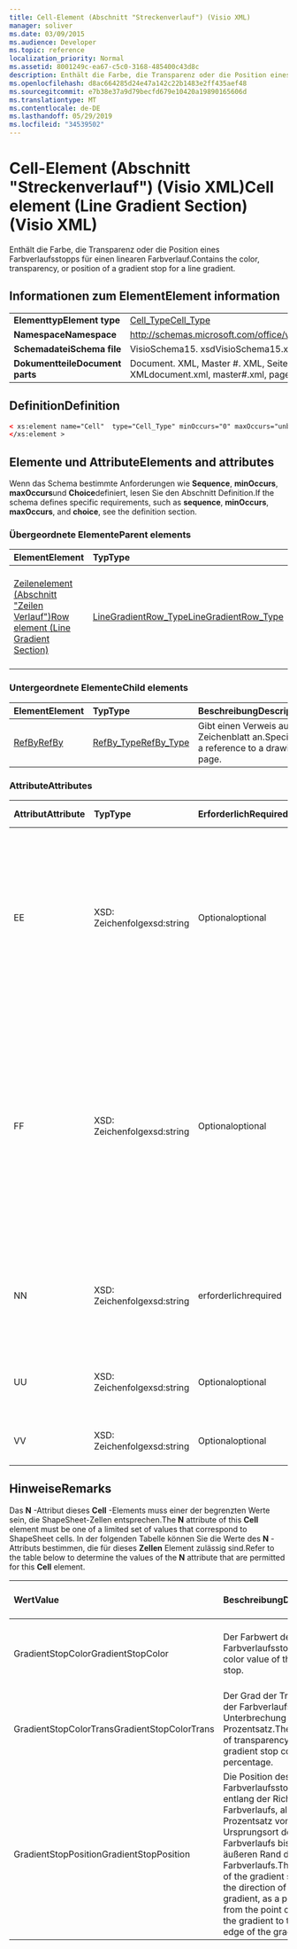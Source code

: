 ```yaml
---
title: Cell-Element (Abschnitt "Streckenverlauf") (Visio XML)
manager: soliver
ms.date: 03/09/2015
ms.audience: Developer
ms.topic: reference
localization_priority: Normal
ms.assetid: 8001249c-ea67-c5c0-3168-485400c43d8c
description: Enthält die Farbe, die Transparenz oder die Position eines Farbverlaufsstopps für einen linearen Farbverlauf.
ms.openlocfilehash: d8ac664285d24e47a142c22b1483e2ff435aef48
ms.sourcegitcommit: e7b38e37a9d79becfd679e10420a19890165606d
ms.translationtype: MT
ms.contentlocale: de-DE
ms.lasthandoff: 05/29/2019
ms.locfileid: "34539502"
---
```

# <a name="cell-element-line-gradient-section-visio-xml"></a><span data-ttu-id="65288-103">Cell-Element (Abschnitt "Streckenverlauf") (Visio XML)</span><span class="sxs-lookup"><span data-stu-id="65288-103">Cell element (Line Gradient Section) (Visio XML)</span></span>

<span data-ttu-id="65288-104">Enthält die Farbe, die Transparenz oder die Position eines Farbverlaufsstopps für einen linearen Farbverlauf.</span><span class="sxs-lookup"><span data-stu-id="65288-104">Contains the color, transparency, or position of a gradient stop for a line gradient.</span></span>
  
## <a name="element-information"></a><span data-ttu-id="65288-105">Informationen zum Element</span><span class="sxs-lookup"><span data-stu-id="65288-105">Element information</span></span>

|||
|:-----|:-----|
|<span data-ttu-id="65288-106">**Elementtyp**</span><span class="sxs-lookup"><span data-stu-id="65288-106">**Element type**</span></span> <br/> |[<span data-ttu-id="65288-107">Cell_Type</span><span class="sxs-lookup"><span data-stu-id="65288-107">Cell_Type</span></span>](cell_type-complextypevisio-xml.md) <br/> |
|<span data-ttu-id="65288-108">**Namespace**</span><span class="sxs-lookup"><span data-stu-id="65288-108">**Namespace**</span></span> <br/> |http://schemas.microsoft.com/office/visio/2012/main  <br/> |
|<span data-ttu-id="65288-109">**Schemadatei**</span><span class="sxs-lookup"><span data-stu-id="65288-109">**Schema file**</span></span> <br/> |<span data-ttu-id="65288-110">VisioSchema15. xsd</span><span class="sxs-lookup"><span data-stu-id="65288-110">VisioSchema15.xsd</span></span>  <br/> |
|<span data-ttu-id="65288-111">**Dokumentteile**</span><span class="sxs-lookup"><span data-stu-id="65288-111">**Document parts**</span></span> <br/> |<span data-ttu-id="65288-112">Document. XML, Master #. XML, Seite #. XML</span><span class="sxs-lookup"><span data-stu-id="65288-112">document.xml, master#.xml, page#.xml</span></span>  <br/> |
   
## <a name="definition"></a><span data-ttu-id="65288-113">Definition</span><span class="sxs-lookup"><span data-stu-id="65288-113">Definition</span></span>

```XML
< xs:element name="Cell"  type="Cell_Type" minOccurs="0" maxOccurs="unbounded">
</xs:element >
```

## <a name="elements-and-attributes"></a><span data-ttu-id="65288-114">Elemente und Attribute</span><span class="sxs-lookup"><span data-stu-id="65288-114">Elements and attributes</span></span>

<span data-ttu-id="65288-115">Wenn das Schema bestimmte Anforderungen wie **Sequence**, **minOccurs**, **maxOccurs**und **Choice**definiert, lesen Sie den Abschnitt Definition.</span><span class="sxs-lookup"><span data-stu-id="65288-115">If the schema defines specific requirements, such as **sequence**, **minOccurs**, **maxOccurs**, and **choice**, see the definition section.</span></span> 
  
### <a name="parent-elements"></a><span data-ttu-id="65288-116">Übergeordnete Elemente</span><span class="sxs-lookup"><span data-stu-id="65288-116">Parent elements</span></span>

|<span data-ttu-id="65288-117">**Element**</span><span class="sxs-lookup"><span data-stu-id="65288-117">**Element**</span></span>|<span data-ttu-id="65288-118">**Typ**</span><span class="sxs-lookup"><span data-stu-id="65288-118">**Type**</span></span>|<span data-ttu-id="65288-119">**Beschreibung**</span><span class="sxs-lookup"><span data-stu-id="65288-119">**Description**</span></span>|
|:-----|:-----|:-----|
|[<span data-ttu-id="65288-120">Zeilenelement (Abschnitt "Zeilen Verlauf")</span><span class="sxs-lookup"><span data-stu-id="65288-120">Row element (Line Gradient Section)</span></span>](row-element-line-gradient-sectionvisio-xml.md) <br/> |[<span data-ttu-id="65288-121">LineGradientRow_Type</span><span class="sxs-lookup"><span data-stu-id="65288-121">LineGradientRow_Type</span></span>](linegradientrow_type-complextypevisio-xml.md) <br/> |<span data-ttu-id="65288-122">Enthält die Farbe, die Transparenz und die Position eines Farbverlaufsstopps für einen linearen Farbverlauf.</span><span class="sxs-lookup"><span data-stu-id="65288-122">Contains the color, transparency, and position of a gradient stop for a line gradient.</span></span>  <br/> |
   
### <a name="child-elements"></a><span data-ttu-id="65288-123">Untergeordnete Elemente</span><span class="sxs-lookup"><span data-stu-id="65288-123">Child elements</span></span>

|<span data-ttu-id="65288-124">**Element**</span><span class="sxs-lookup"><span data-stu-id="65288-124">**Element**</span></span>|<span data-ttu-id="65288-125">**Typ**</span><span class="sxs-lookup"><span data-stu-id="65288-125">**Type**</span></span>|<span data-ttu-id="65288-126">**Beschreibung**</span><span class="sxs-lookup"><span data-stu-id="65288-126">**Description**</span></span>|
|:-----|:-----|:-----|
|[<span data-ttu-id="65288-127">RefBy</span><span class="sxs-lookup"><span data-stu-id="65288-127">RefBy</span></span>](refby-element-cell_type-complextypevisio-xml.md) <br/> |[<span data-ttu-id="65288-128">RefBy_Type</span><span class="sxs-lookup"><span data-stu-id="65288-128">RefBy_Type</span></span>](refby_type-complextypevisio-xml.md) <br/> |<span data-ttu-id="65288-129">Gibt einen Verweis auf ein Zeichenblatt an.</span><span class="sxs-lookup"><span data-stu-id="65288-129">Specifies a reference to a drawing page.</span></span>  <br/> |
   
### <a name="attributes"></a><span data-ttu-id="65288-130">Attribute</span><span class="sxs-lookup"><span data-stu-id="65288-130">Attributes</span></span>

|<span data-ttu-id="65288-131">**Attribut**</span><span class="sxs-lookup"><span data-stu-id="65288-131">**Attribute**</span></span>|<span data-ttu-id="65288-132">**Typ**</span><span class="sxs-lookup"><span data-stu-id="65288-132">**Type**</span></span>|<span data-ttu-id="65288-133">**Erforderlich**</span><span class="sxs-lookup"><span data-stu-id="65288-133">**Required**</span></span>|<span data-ttu-id="65288-134">**Beschreibung**</span><span class="sxs-lookup"><span data-stu-id="65288-134">**Description**</span></span>|<span data-ttu-id="65288-135">**Mögliche Werte**</span><span class="sxs-lookup"><span data-stu-id="65288-135">**Possible values**</span></span>|
|:-----|:-----|:-----|:-----|:-----|
|<span data-ttu-id="65288-136">E</span><span class="sxs-lookup"><span data-stu-id="65288-136">E</span></span>  <br/> |<span data-ttu-id="65288-137">XSD: Zeichenfolge</span><span class="sxs-lookup"><span data-stu-id="65288-137">xsd:string</span></span>  <br/> |<span data-ttu-id="65288-138">Optional</span><span class="sxs-lookup"><span data-stu-id="65288-138">optional</span></span>  <br/> |<span data-ttu-id="65288-139">Gibt an, dass die Formel zu einem Fehler ausgewertet wird.</span><span class="sxs-lookup"><span data-stu-id="65288-139">Indicates that the formula evaluates to an error.</span></span> <span data-ttu-id="65288-140">Der Wert von **E** ist der aktuelle Wert (eine Fehler Meldungszeichenfolge); der Wert des **V** -Attributs ist der letzte gültige Wert.</span><span class="sxs-lookup"><span data-stu-id="65288-140">The value of **E** is the current value (an error message string); the value of the **V** attribute is the last valid value.</span></span>  <br/> |<span data-ttu-id="65288-141">Eine Fehler Meldungszeichenfolge.</span><span class="sxs-lookup"><span data-stu-id="65288-141">An error message string.</span></span>  <br/> |
|<span data-ttu-id="65288-142">F</span><span class="sxs-lookup"><span data-stu-id="65288-142">F</span></span>  <br/> |<span data-ttu-id="65288-143">XSD: Zeichenfolge</span><span class="sxs-lookup"><span data-stu-id="65288-143">xsd:string</span></span>  <br/> |<span data-ttu-id="65288-144">Optional</span><span class="sxs-lookup"><span data-stu-id="65288-144">optional</span></span>  <br/> | <span data-ttu-id="65288-145">Stellt die Formel des Elements dar.</span><span class="sxs-lookup"><span data-stu-id="65288-145">Represents the element's formula.</span></span> <span data-ttu-id="65288-146">Dieses Attribut kann eine der folgenden Zeichenfolgen enthalten:</span><span class="sxs-lookup"><span data-stu-id="65288-146">This attribute can contain one of the following strings:</span></span>  <br/>  <span data-ttu-id="65288-147">"(eine Formel)", wenn die Formel lokal vorhanden ist</span><span class="sxs-lookup"><span data-stu-id="65288-147">'(some formula)' if the formula exists locally</span></span>  <br/>  <span data-ttu-id="65288-148">`No Formula`Wenn die Formel lokal gelöscht oder blockiert wird</span><span class="sxs-lookup"><span data-stu-id="65288-148">`No Formula` if the formula is locally deleted or blocked</span></span>  <br/>  <span data-ttu-id="65288-149">`Inh`, wenn die Formel vererbt wird.</span><span class="sxs-lookup"><span data-stu-id="65288-149">`Inh` if the formula is inherited.</span></span>  <br/> |<span data-ttu-id="65288-150">Eine Formel.</span><span class="sxs-lookup"><span data-stu-id="65288-150">A formula.</span></span>  <br/> |
|<span data-ttu-id="65288-151">N</span><span class="sxs-lookup"><span data-stu-id="65288-151">N</span></span>  <br/> |<span data-ttu-id="65288-152">XSD: Zeichenfolge</span><span class="sxs-lookup"><span data-stu-id="65288-152">xsd:string</span></span>  <br/> |<span data-ttu-id="65288-153">erforderlich</span><span class="sxs-lookup"><span data-stu-id="65288-153">required</span></span>  <br/> |<span data-ttu-id="65288-154">Stellt den Namen der ShapeSheet-Zelle dar.</span><span class="sxs-lookup"><span data-stu-id="65288-154">Represents the name of the ShapeSheet cell.</span></span>  <br/> |<span data-ttu-id="65288-155">Der Name der ShapeSheet-Zelle.</span><span class="sxs-lookup"><span data-stu-id="65288-155">The name of the ShapeSheet cell.</span></span>  <br/> <span data-ttu-id="65288-156">Weitere Informationen finden Sie im Abschnitt "Hinweise" weiter unten.</span><span class="sxs-lookup"><span data-stu-id="65288-156">See the Remarks section below.</span></span>  <br/> |
|<span data-ttu-id="65288-157">U</span><span class="sxs-lookup"><span data-stu-id="65288-157">U</span></span>  <br/> |<span data-ttu-id="65288-158">XSD: Zeichenfolge</span><span class="sxs-lookup"><span data-stu-id="65288-158">xsd:string</span></span>  <br/> |<span data-ttu-id="65288-159">Optional</span><span class="sxs-lookup"><span data-stu-id="65288-159">optional</span></span>  <br/> |<span data-ttu-id="65288-160">Stellt eine Maßeinheit dar, bei der es sich bei der Standardeinstellung um DL handelt.</span><span class="sxs-lookup"><span data-stu-id="65288-160">Represents a unit of measure The default is DL.</span></span>  <br/> |<span data-ttu-id="65288-161">Die Einheiten der Zelle.</span><span class="sxs-lookup"><span data-stu-id="65288-161">The units of the cell.</span></span>  <br/> |
|<span data-ttu-id="65288-162">V</span><span class="sxs-lookup"><span data-stu-id="65288-162">V</span></span>  <br/> |<span data-ttu-id="65288-163">XSD: Zeichenfolge</span><span class="sxs-lookup"><span data-stu-id="65288-163">xsd:string</span></span>  <br/> |<span data-ttu-id="65288-164">Optional</span><span class="sxs-lookup"><span data-stu-id="65288-164">optional</span></span>  <br/> |<span data-ttu-id="65288-165">Stellt den Wert der Zelle dar.</span><span class="sxs-lookup"><span data-stu-id="65288-165">Represents the value of the cell.</span></span>  <br/> |<span data-ttu-id="65288-166">Der Wert der ShapeSheet-Zelle.</span><span class="sxs-lookup"><span data-stu-id="65288-166">The value of the ShapeSheet cell.</span></span>  <br/> |
   
## <a name="remarks"></a><span data-ttu-id="65288-167">Hinweise</span><span class="sxs-lookup"><span data-stu-id="65288-167">Remarks</span></span>

<span data-ttu-id="65288-168">Das **N** -Attribut dieses **Cell** -Elements muss einer der begrenzten Werte sein, die ShapeSheet-Zellen entsprechen.</span><span class="sxs-lookup"><span data-stu-id="65288-168">The **N** attribute of this **Cell** element must be one of a limited set of values that correspond to ShapeSheet cells.</span></span> <span data-ttu-id="65288-169">In der folgenden Tabelle können Sie die Werte des **N** -Attributs bestimmen, die für dieses **Zellen** Element zulässig sind.</span><span class="sxs-lookup"><span data-stu-id="65288-169">Refer to the table below to determine the values of the **N** attribute that are permitted for this **Cell** element.</span></span> 
  
|<span data-ttu-id="65288-170">**Wert**</span><span class="sxs-lookup"><span data-stu-id="65288-170">**Value**</span></span>|<span data-ttu-id="65288-171">**Beschreibung**</span><span class="sxs-lookup"><span data-stu-id="65288-171">**Description**</span></span>|<span data-ttu-id="65288-172">**Weitere Informationen**</span><span class="sxs-lookup"><span data-stu-id="65288-172">**More information**</span></span>|
|:-----|:-----|:-----|
|<span data-ttu-id="65288-173">GradientStopColor</span><span class="sxs-lookup"><span data-stu-id="65288-173">GradientStopColor</span></span>  <br/> |<span data-ttu-id="65288-174">Der Farbwert des Farbverlaufsstopps.</span><span class="sxs-lookup"><span data-stu-id="65288-174">The color value of the gradient stop.</span></span>  <br/> |[<span data-ttu-id="65288-175">Zeile "Farbverlaufsstopp" (Abschnitt "Zeilen Verlauf")</span><span class="sxs-lookup"><span data-stu-id="65288-175">Gradient Stop Row (Line Gradient Section)</span></span>](gradient-stop-row-line-gradient-section.md) <br/> |
|<span data-ttu-id="65288-176">GradientStopColorTrans</span><span class="sxs-lookup"><span data-stu-id="65288-176">GradientStopColorTrans</span></span>  <br/> |<span data-ttu-id="65288-177">Der Grad der Transparenz der Farbverlaufs Unterbrechung als Prozentsatz.</span><span class="sxs-lookup"><span data-stu-id="65288-177">The amount of transparency of the gradient stop color, as a percentage.</span></span>  <br/> |[<span data-ttu-id="65288-178">Zeile "Farbverlaufsstopp" (Abschnitt "Zeilen Verlauf")</span><span class="sxs-lookup"><span data-stu-id="65288-178">Gradient Stop Row (Line Gradient Section)</span></span>](gradient-stop-row-line-gradient-section.md) <br/> |
|<span data-ttu-id="65288-179">GradientStopPosition</span><span class="sxs-lookup"><span data-stu-id="65288-179">GradientStopPosition</span></span>  <br/> |<span data-ttu-id="65288-180">Die Position des Farbverlaufsstopps entlang der Richtung des Farbverlaufs, als Prozentsatz vom Ursprungsort des Farbverlaufs bis zum äußeren Rand des Farbverlaufs.</span><span class="sxs-lookup"><span data-stu-id="65288-180">The position of the gradient stop along the direction of the line gradient, as a percentage from the point of origin of the gradient to the outer edge of the gradient.</span></span>  <br/> |[<span data-ttu-id="65288-181">Zeile "Farbverlaufsstopp" (Abschnitt "Zeilen Verlauf")</span><span class="sxs-lookup"><span data-stu-id="65288-181">Gradient Stop Row (Line Gradient Section)</span></span>](gradient-stop-row-line-gradient-section.md) <br/> |
   

